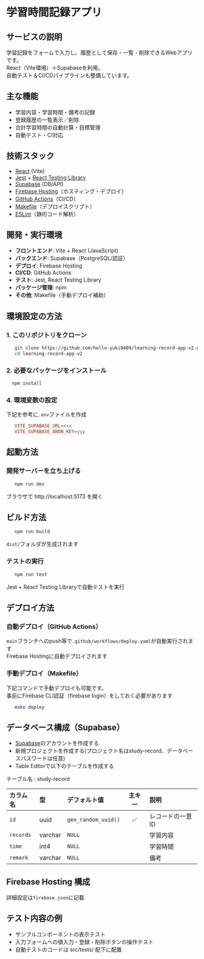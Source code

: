 # 学習時間記録アプリ


## サービスの説明

学習記録をフォームで入力し、履歴として保存・一覧・削除できるWebアプリです。  
React（Vite環境）＋Supabaseを利用。  
自動テスト＆CI/CDパイプラインも整備しています。

## 主な機能

- 学習内容・学習時間・備考の記録
- 登録履歴の一覧表示／削除
- 合計学習時間の自動計算・目標管理
- 自動テスト・CI対応

## 技術スタック

- [React](https://react.dev/) (Vite)
- [Jest](https://jestjs.io/) + [React Testing Library](https://testing-library.com/)
- [Supabase](https://supabase.com/) (DB/API)
- [Firebase Hosting](https://firebase.google.com/?hl=ja)（ホスティング・デプロイ）
- [GitHub Actions](https://docs.github.com/ja/actions)（CI/CD）
- [Makefile](https://www.gnu.org/software/make/manual/make.html)（デプロイスクリプト）
- [ESLint](https://eslint.org/)（静的コード解析）

## 開発・実行環境

- **フロントエンド**: Vite + React (JavaScript)
- **バックエンド**: Supabase（PostgreSQL/認証）
- **デプロイ**: Firebase Hosting
- **CI/CD**: GitHub Actions
- **テスト**: Jest, React Testing Library
- **パッケージ管理**: npm
- **その他**: Makefile（手動デプロイ補助）

## 環境設定の方法

### 1. このリポジトリをクローン

```bash
   git clone https://github.com/hello-yuki0409/learning-record-app-v2.git
   cd learning-record-app-v2
```
### 2. 必要なパッケージをインストール
 ```bash
   npm install
 ```

### 4. 環境変数の設定
下記を参考に`.env`ファイルを作成
```ini
   VITE_SUPABASE_URL=xxx
   VITE_SUPABASE_ANON_KEY=yyy
```

## 起動方法
### 開発サーバーを立ち上げる
```bash
   npm run dev
```
ブラウザで http://localhost:5173 を開く

## ビルド方法
```bash
   npm run build
```
`dist/`フォルダが生成されます
### テストの実行
```bash
   npm run test
```
Jest + React Testing Libraryで自動テストを実行

## デプロイ方法
### 自動デプロイ（GitHub Actions）
`main`ブランチへのpush等で`.github/workflows/deploy.yaml`が自動実行されます<br>
Firebase Hostingに自動デプロイされます
### 手動デプロイ（Makefile）
下記コマンドで手動デプロイも可能です。<br>
事前にFirebase CLI認証（firebase login）をしておく必要があります
```bash
   make deploy
```

## データベース構成（Supabase）
 * [Supabase](https://supabase.com/)のアカウントを作成する
 * 新規プロジェクトを作成する(プロジェクト名はstudy-record、データベースパスワードは任意)
 * Table Editorで以下のテーブルを作成する

 テーブル名 : study-record
 
| カラム名      | 型       | デフォルト値              | 主キー | 説明              |
| :-------- | :------ | :------------------ | :-: | :-------------- |
| `id`      | uuid    | `gen_random_uuid()` |  ✅  | レコードの一意ID |
| `records` | varchar | `NULL`              |     | 学習内容            |
| `time`    | int4    | `NULL`              |     | 学習時間        |
| `remark`  | varchar | `NULL`              |     | 備考              |

## Firebase Hosting 構成
詳細設定は`firebase.json`に記載

## テスト内容の例
- サンプルコンポーネントの表示テスト
- 入力フォームへの値入力・登録・削除ボタンの操作テスト
- 自動テストのコードは src/tests/ 配下に配置






